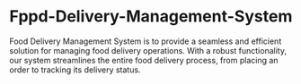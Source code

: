 # Fppd-Delivery-Management-System
Food Delivery Management System is to provide a seamless and efficient solution for managing food delivery operations. With a robust functionality, our system streamlines the entire food delivery process, from placing an order to tracking its delivery status. 

